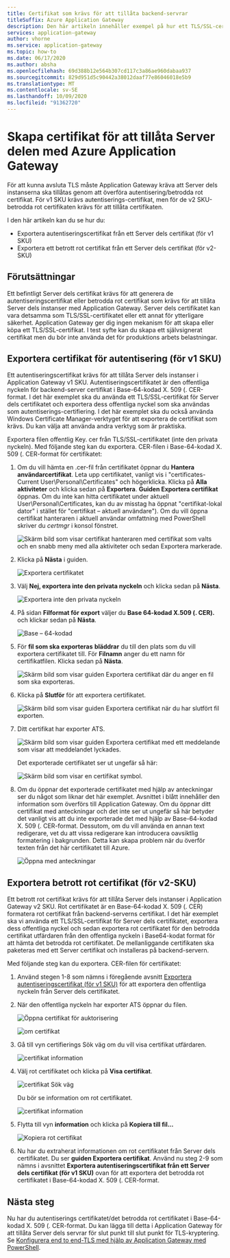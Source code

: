 ```yaml
---
title: Certifikat som krävs för att tillåta backend-servrar
titleSuffix: Azure Application Gateway
description: Den här artikeln innehåller exempel på hur ett TLS/SSL-certifikat kan konverteras till autentiseringscertifikat och betrodda rot certifikat som krävs för att tillåta Server dels instanser i Azure Application Gateway
services: application-gateway
author: vhorne
ms.service: application-gateway
ms.topic: how-to
ms.date: 06/17/2020
ms.author: absha
ms.openlocfilehash: 69d388b12e564b307cd117c3a86ae960dabaa937
ms.sourcegitcommit: 829d951d5c90442a38012daaf77e86046018e5b9
ms.translationtype: MT
ms.contentlocale: sv-SE
ms.lasthandoff: 10/09/2020
ms.locfileid: "91362720"
---
```

# <a name="create-certificates-to-allow-the-backend-with-azure-application-gateway"></a>Skapa certifikat för att tillåta Server delen med Azure Application Gateway

För att kunna avsluta TLS måste Application Gateway kräva att Server dels instanserna ska tillåtas genom att överföra autentisering/betrodda rot certifikat. För v1 SKU krävs autentiserings-certifikat, men för de v2 SKU-betrodda rot certifikaten krävs för att tillåta certifikaten.

I den här artikeln kan du se hur du:


- Exportera autentiseringscertifikat från ett Server dels certifikat (för v1 SKU)
- Exportera ett betrott rot certifikat från ett Server dels certifikat (för v2-SKU)

## <a name="prerequisites"></a>Förutsättningar

Ett befintligt Server dels certifikat krävs för att generera de autentiseringscertifikat eller betrodda rot certifikat som krävs för att tillåta Server dels instanser med Application Gateway. Server dels certifikatet kan vara detsamma som TLS/SSL-certifikatet eller ett annat för ytterligare säkerhet. Application Gateway ger dig ingen mekanism för att skapa eller köpa ett TLS/SSL-certifikat. I test syfte kan du skapa ett självsignerat certifikat men du bör inte använda det för produktions arbets belastningar. 

## <a name="export-authentication-certificate-for-v1-sku"></a>Exportera certifikat för autentisering (för v1 SKU)

Ett autentiseringscertifikat krävs för att tillåta Server dels instanser i Application Gateway v1 SKU. Autentiseringscertifikatet är den offentliga nyckeln för backend-server certifikat i Base-64-kodad X. 509 (. CER-format. I det här exemplet ska du använda ett TLS/SSL-certifikat för Server dels certifikatet och exportera dess offentliga nyckel som ska användas som autentiserings-certifiering. I det här exemplet ska du också använda Windows Certificate Manager-verktyget för att exportera de certifikat som krävs. Du kan välja att använda andra verktyg som är praktiska.

Exportera filen offentlig Key. cer från TLS/SSL-certifikatet (inte den privata nyckeln). Med följande steg kan du exportera. CER-filen i Base-64-kodad X. 509 (. CER-format för certifikatet:

1. Om du vill hämta en .cer-fil från certifikatet öppnar du **Hantera användarcertifikat**. Leta upp certifikatet, vanligt vis i "certificates-Current User\Personal\Certificates" och högerklicka. Klicka på **Alla aktiviteter** och klicka sedan på **Exportera**. **Guiden Exportera certifikat** öppnas. Om du inte kan hitta certifikatet under aktuell User\Personal\Certificates, kan du av misstag ha öppnat "certifikat-lokal dator" i stället för "certifikat – aktuell användare"). Om du vill öppna certifikat hanteraren i aktuell användar omfattning med PowerShell skriver du *certmgr* i konsol fönstret.

   ![Skärm bild som visar certifikat hanteraren med certifikat som valts och en snabb meny med alla aktiviteter och sedan Exportera markerade.](./media/certificates-for-backend-authentication/export.png)

2. Klicka på **Nästa** i guiden.

   ![Exportera certifikatet](./media/certificates-for-backend-authentication/exportwizard.png)

3. Välj **Nej, exportera inte den privata nyckeln** och klicka sedan på **Nästa**.

   ![Exportera inte den privata nyckeln](./media/certificates-for-backend-authentication/notprivatekey.png)

4. På sidan **Filformat för export** väljer du **Base 64-kodad X.509 (. CER).** och klickar sedan på **Nästa**.

   ![Base – 64-kodad](./media/certificates-for-backend-authentication/base64.png)

5. För **fil som ska exporteras** **bläddrar** du till den plats som du vill exportera certifikatet till. För **Filnamn** anger du ett namn för certifikatfilen. Klicka sedan på **Nästa**.

   ![Skärm bild som visar guiden Exportera certifikat där du anger en fil som ska exporteras.](./media/certificates-for-backend-authentication/browse.png)

6. Klicka på **Slutför** för att exportera certifikatet.

   ![Skärm bild som visar guiden Exportera certifikat när du har slutfört fil exporten.](./media/certificates-for-backend-authentication/finish.png)

7. Ditt certifikat har exporter ATS.

   ![Skärm bild som visar guiden Exportera certifikat med ett meddelande som visar att meddelandet lyckades.](./media/certificates-for-backend-authentication/success.png)

   Det exporterade certifikatet ser ut ungefär så här:

   ![Skärm bild som visar en certifikat symbol.](./media/certificates-for-backend-authentication/exported.png)

8. Om du öppnar det exporterade certifikatet med hjälp av anteckningar ser du något som liknar det här exemplet. Avsnittet i blått innehåller den information som överförs till Application Gateway. Om du öppnar ditt certifikat med anteckningar och det inte ser ut ungefär så här betyder det vanligt vis att du inte exporterade det med hjälp av Base-64-kodad X. 509 (. CER-format. Dessutom, om du vill använda en annan text redigerare, vet du att vissa redigerare kan introducera oavsiktlig formatering i bakgrunden. Detta kan skapa problem när du överför texten från det här certifikatet till Azure.

   ![Öppna med anteckningar](./media/certificates-for-backend-authentication/format.png)

## <a name="export-trusted-root-certificate-for-v2-sku"></a>Exportera betrott rot certifikat (för v2-SKU)

Ett betrott rot certifikat krävs för att tillåta Server dels instanser i Application Gateway v2 SKU. Rot certifikatet är en Base-64-kodad X. 509 (. CER) formatera rot certifikat från backend-serverns certifikat. I det här exemplet ska vi använda ett TLS/SSL-certifikat för Server dels certifikatet, exportera dess offentliga nyckel och sedan exportera rot certifikatet för den betrodda certifikat utfärdaren från den offentliga nyckeln i Base64-kodat format för att hämta det betrodda rot certifikatet. De mellanliggande certifikaten ska paketeras med ett Server certifikat och installeras på backend-servern.

Med följande steg kan du exportera. CER-filen för certifikatet:

1. Använd stegen 1-8 som nämns i föregående avsnitt [Exportera autentiseringscertifikat (för v1 SKU)](#export-authentication-certificate-for-v1-sku) för att exportera den offentliga nyckeln från Server dels certifikatet.

2. När den offentliga nyckeln har exporter ATS öppnar du filen.

   ![Öppna certifikat för auktorisering](./media/certificates-for-backend-authentication/openAuthcert.png)

   ![om certifikat](./media/certificates-for-backend-authentication/general.png)

3. Gå till vyn certifierings Sök väg om du vill visa certifikat utfärdaren.

   ![certifikat information](./media/certificates-for-backend-authentication/certdetails.png)

4. Välj rot certifikatet och klicka på **Visa certifikat**.

   ![certifikat Sök väg](./media/certificates-for-backend-authentication/rootcert.png)

   Du bör se information om rot certifikatet.

   ![certifikat information](./media/certificates-for-backend-authentication/rootcertdetails.png)

5. Flytta till vyn **information** och klicka på **Kopiera till fil...**

   ![Kopiera rot certifikat](./media/certificates-for-backend-authentication/rootcertcopytofile.png)

6. Nu har du extraherat informationen om rot certifikatet från Server dels certifikatet. Du ser **guiden Exportera certifikat**. Använd nu steg 2-9 som nämns i avsnittet **Exportera autentiseringscertifikat från ett Server dels certifikat (för v1 SKU)** ovan för att exportera det betrodda rot certifikatet i Base-64-kodad X. 509 (. CER-format.

## <a name="next-steps"></a>Nästa steg

Nu har du autentiserings certifikatet/det betrodda rot certifikatet i Base-64-kodad X. 509 (. CER-format. Du kan lägga till detta i Application Gateway för att tillåta Server dels servrar för slut punkt till slut punkt för TLS-kryptering. Se [Konfigurera end to end-TLS med hjälp av Application Gateway med PowerShell](https://docs.microsoft.com/azure/application-gateway/application-gateway-end-to-end-ssl-powershell).


